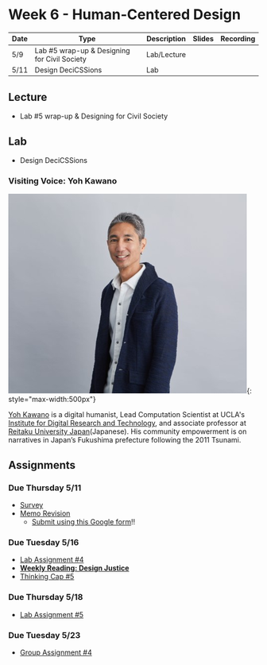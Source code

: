 # Week 6 - Human-Centered Design

Date|Type|Description|Slides|Recording|
|---|----|-----------|------|---------|
|5/9|Lab #5 wrap-up & Designing for Civil Society|Lab/Lecture|||
|5/11|Design DeciCSSions|Lab|||

## Lecture

- Lab #5 wrap-up & Designing for Civil Society
<!-- - [Designing for Civil Society](../materials/AA191_S_W6_Lecture_6.pdf) -->


## Lab

- Design DeciCSSions
<!-- - [Design DeciCSSions](../labs/week6/index.md) -->

<!-- ## Group Exercise

Instructions here:

- [https://tinyurl.com/aa191-54ex](https://tinyurl.com/aa191-54ex) -->

### Visiting Voice: Yoh Kawano

![../media/yohkawano.jpg](../media/yohkawano.jpg){: style="max-width:500px"}

[Yoh Kawano](https://www.yohman.com) is a digital humanist, Lead Computation Scientist at UCLA's [Institute for Digital Research and Technology](https://idre.ucla.edu/people/yoh-kawano), and associate professor at [Reitaku University Japan](https://www.reitaku-u.ac.jp/about/teachers/1776447/)(Japanese). His community empowerment is on narratives in Japan’s Fukushima prefecture following the 2011 Tsunami.

<!-- You can watch his film [here](https://filmfreeway.com/HumanError).

Email: [yohman@gmail.com](mailto:yohman@gmail.com) -->

## Assignments

### Due Thursday 5/11

- [Survey](../assignments/week4/group_assignment.md)
- [Memo Revision](../assignments/week4/group_assignment.md)
  - [Submit using this Google form](https://forms.gle/yrKyrHaoAJoW9xbbA)!!


### Due Tuesday 5/16

- [Lab Assignment #4](../assignments/week5/lab_assignment.md)
- [**Weekly Reading: Design Justice**](../assignments/week5/reading.md)
- [Thinking Cap #5](../assignments/week6/thinking_cap.md)

### Due Thursday 5/18
- [Lab Assignment #5](../assignments/week6/lab_assignment.md)

### Due Tuesday 5/23
- [Group Assignment #4](../assignments/week6/group_assignment.md)

